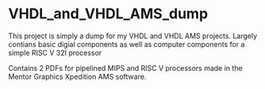 # VHDL_and_VHDL_AMS_dump

This project is simply a dump for my VHDL and VHDL AMS projects. Largely contians basic digial components as well as computer components for a simple RISC V 32I processor

Contains 2 PDFs for pipelined MIPS and RISC V processors made in the Mentor Graphics Xpedition AMS software.
